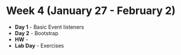 # Week 4 (January 27 - February 2)
* **Day 1** - Basic Event listeners
* **Day 2** - Bootstrap
* **HW** -
* **Lab Day** - Exercises